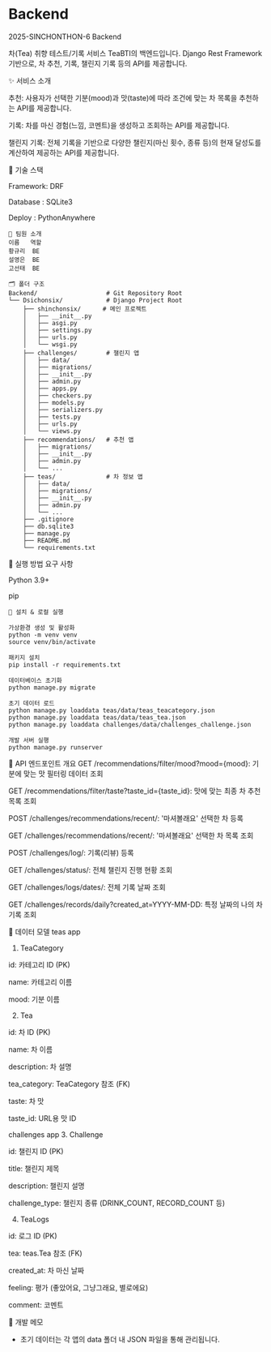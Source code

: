 # Backend
2025-SINCHONTHON-6 Backend

차(Tea) 취향 테스트/기록 서비스 TeaBTI의 백엔드입니다. Django Rest Framework 기반으로, 차 추천, 기록, 챌린지 기록 등의 API를 제공합니다.

✨ 서비스 소개

추천: 사용자가 선택한 기분(mood)과 맛(taste)에 따라 조건에 맞는 차 목록을 추천하는 API를 제공합니다.

기록: 차를 마신 경험(느낌, 코멘트)을 생성하고 조회하는 API를 제공합니다.

챌린지 기록: 전체 기록을 기반으로 다양한 챌린지(마신 횟수, 종류 등)의 현재 달성도를 계산하여 제공하는 API를 제공합니다.

🧰 기술 스택

Framework: DRF

Database : SQLite3

Deploy : PythonAnywhere

```
👥 팀원 소개
이름   역할
황규리  BE
설영은  BE
고선태  BE
```

```
🗂 폴더 구조
Backend/                   # Git Repository Root
└── Dsichonsix/            # Django Project Root
    ├── shinchonsix/      # 메인 프로젝트 
    │   ├── __init__.py
    │   ├── asgi.py
    │   ├── settings.py
    │   ├── urls.py
    │   └── wsgi.py
    ├── challenges/        # 챌린지 앱
    │   ├── data/
    │   ├── migrations/
    │   ├── __init__.py
    │   ├── admin.py
    │   ├── apps.py
    │   ├── checkers.py
    │   ├── models.py
    │   ├── serializers.py
    │   ├── tests.py
    │   ├── urls.py
    │   └── views.py
    ├── recommendations/   # 추천 앱
    │   ├── migrations/
    │   ├── __init__.py
    │   ├── admin.py
    │   └── ...
    ├── teas/              # 차 정보 앱
    │   ├── data/
    │   ├── migrations/
    │   ├── __init__.py
    │   ├── admin.py
    │   └── ...
    ├── .gitignore
    ├── db.sqlite3
    ├── manage.py
    ├── README.md
    └── requirements.txt
```

🚀 실행 방법
요구 사항

Python 3.9+

pip

```
🚀 설치 & 로컬 실행

가상환경 생성 및 활성화
python -m venv venv
source venv/bin/activate

패키지 설치
pip install -r requirements.txt

데이터베이스 초기화
python manage.py migrate

초기 데이터 로드
python manage.py loaddata teas/data/teas_teacategory.json
python manage.py loaddata teas/data/teas_tea.json
python manage.py loaddata challenges/data/challenges_challenge.json

개발 서버 실행
python manage.py runserver
```

🔑 API 엔드포인트 개요
GET /recommendations/filter/mood?mood={mood}: 기분에 맞는 맛 필터링 데이터 조회

GET /recommendations/filter/taste?taste_id={taste_id}: 맛에 맞는 최종 차 추천 목록 조회

POST /challenges/recommendations/recent/: '마셔볼래요' 선택한 차 등록

GET /challenges/recommendations/recent/: '마셔볼래요' 선택한 차 목록 조회

POST /challenges/log/: 기록(리뷰) 등록

GET /challenges/status/: 전체 챌린지 진행 현황 조회

GET /challenges/logs/dates/: 전체 기록 날짜 조회

GET /challenges/records/daily?created_at=YYYY-MM-DD: 특정 날짜의 나의 차 기록 조회


💾 데이터 모델
teas app
1. TeaCategory

id: 카테고리 ID (PK)

name: 카테고리 이름

mood: 기분 이름

2. Tea

id: 차 ID (PK)

name: 차 이름

description: 차 설명

tea_category: TeaCategory 참조 (FK)

taste: 차 맛

taste_id: URL용 맛 ID

challenges app
3. Challenge

id: 챌린지 ID (PK)

title: 챌린지 제목

description: 챌린지 설명

challenge_type: 챌린지 종류 (DRINK_COUNT, RECORD_COUNT 등)

4. TeaLogs

id: 로그 ID (PK)

tea: teas.Tea 참조 (FK)

created_at: 차 마신 날짜

feeling: 평가 (좋았어요, 그냥그래요, 별로에요)

comment: 코멘트

🧩 개발 메모

- 초기 데이터는 각 앱의 data 폴더 내 JSON 파일을 통해 관리됩니다.

